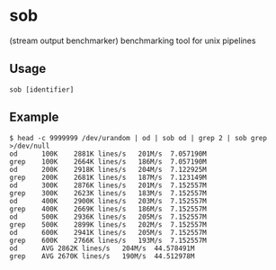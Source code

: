 sob
===

(stream output benchmarker)
benchmarking tool for unix pipelines

## Usage

	sob [identifier]

## Example

	$ head -c 9999999 /dev/urandom | od | sob od | grep 2 | sob grep >/dev/null
	od		100K	2881K lines/s	201M/s	7.057190M
	grep	100K	2664K lines/s	186M/s	7.057190M
	od		200K	2918K lines/s	204M/s	7.122925M
	grep	200K	2681K lines/s	187M/s	7.123149M
	od		300K	2876K lines/s	201M/s	7.152557M
	grep	300K	2623K lines/s	183M/s	7.152557M
	od		400K	2900K lines/s	203M/s	7.152557M
	grep	400K	2669K lines/s	186M/s	7.152557M
	od		500K	2936K lines/s	205M/s	7.152557M
	grep	500K	2899K lines/s	202M/s	7.152557M
	od		600K	2941K lines/s	205M/s	7.152557M
	grep	600K	2766K lines/s	193M/s	7.152557M
	od		AVG	2862K lines/s	204M/s	44.578491M
	grep	AVG	2670K lines/s	190M/s	44.512978M
